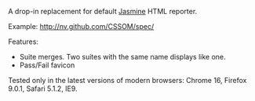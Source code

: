 A drop-in replacement for default [Jasmine](https://github.com/pivotal/jasmine) HTML reporter.

Example: <http://nv.github.com/CSSOM/spec/>

Features:

  * Suite merges. Two suites with the same name displays like one.
  * Pass/Fail favicon

Tested only in the latest versions of modern browsers: Chrome 16, Firefox 9.0.1, Safari 5.1.2, IE9.
